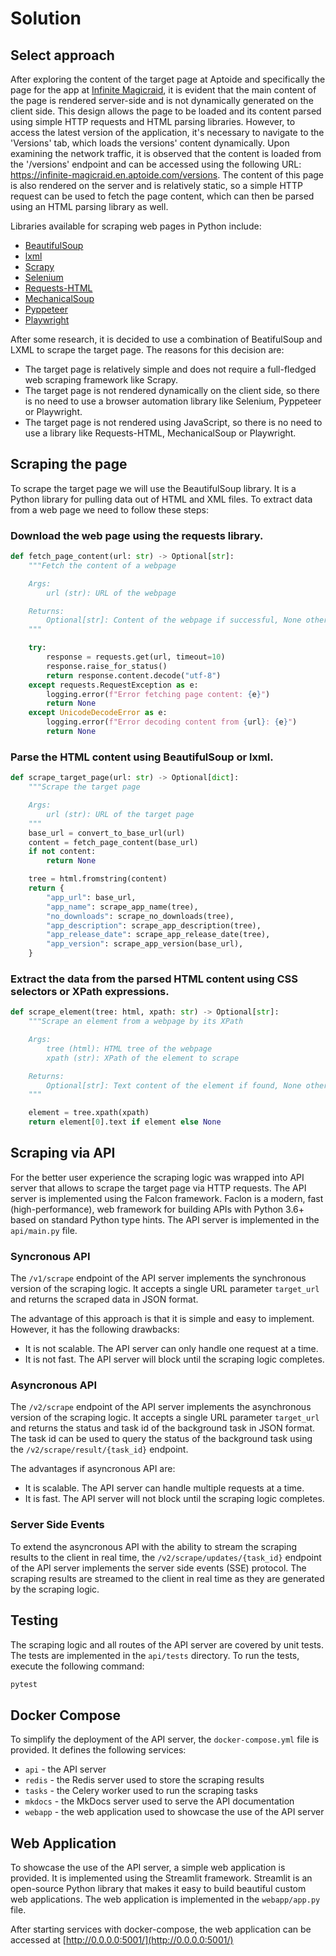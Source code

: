 # Solution

## Select approach

After exploring the content of the target page at Aptoide and specifically the page for the app at [Infinite Magicraid](https://infinite-magicraid.en.aptoide.com/app), it is evident that the main content of the page is rendered server-side and is not dynamically generated on the client side. This design allows the page to be loaded and its content parsed using simple HTTP requests and HTML parsing libraries. However, to access the latest version of the application, it's necessary to navigate to the 'Versions' tab, which loads the versions' content dynamically. Upon examining the network traffic, it is observed that the content is loaded from the '/versions' endpoint and can be accessed using the following URL: https://infinite-magicraid.en.aptoide.com/versions. The content of this page is also rendered on the server and is relatively static, so a simple HTTP request can be used to fetch the page content, which can then be parsed using an HTML parsing library as well.

Libraries available for scraping web pages in Python include:

- [BeautifulSoup](https://www.crummy.com/software/BeautifulSoup/bs4/doc/)
- [lxml](https://lxml.de/)
- [Scrapy](https://scrapy.org/)
- [Selenium](https://www.selenium.dev/)
- [Requests-HTML](https://requests.readthedocs.io/projects/requests-html/en/latest/)
- [MechanicalSoup](https://mechanicalsoup.readthedocs.io/en/stable/)
- [Pyppeteer](https://miyakogi.github.io/pyppeteer/)
- [Playwright](https://playwright.dev/python/)

After some research, it is decided to use a combination of BeatifulSoup and LXML to scrape the target page. The reasons for this decision are:

- The target page is relatively simple and does not require a full-fledged web scraping framework like Scrapy.
- The target page is not rendered dynamically on the client side, so there is no need to use a browser automation library like Selenium, Pyppeteer or Playwright.
- The target page is not rendered using JavaScript, so there is no need to use a library like Requests-HTML, MechanicalSoup or Playwright.

## Scraping the page

To scrape the target page we will use the BeautifulSoup library. It is a Python library for pulling data out of HTML and XML files. To extract data from a web page we need to follow these steps:

### Download the web page using the requests library.

```python
def fetch_page_content(url: str) -> Optional[str]:
    """Fetch the content of a webpage

    Args:
        url (str): URL of the webpage

    Returns:
        Optional[str]: Content of the webpage if successful, None otherwise
    """

    try:
        response = requests.get(url, timeout=10)
        response.raise_for_status()
        return response.content.decode("utf-8")
    except requests.RequestException as e:
        logging.error(f"Error fetching page content: {e}")
        return None
    except UnicodeDecodeError as e:
        logging.error(f"Error decoding content from {url}: {e}")
        return None
```

### Parse the HTML content using BeautifulSoup or lxml.

```python
def scrape_target_page(url: str) -> Optional[dict]:
    """Scrape the target page

    Args:
        url (str): URL of the target page
    """
    base_url = convert_to_base_url(url)
    content = fetch_page_content(base_url)
    if not content:
        return None

    tree = html.fromstring(content)
    return {
        "app_url": base_url,
        "app_name": scrape_app_name(tree),
        "no_downloads": scrape_no_downloads(tree),
        "app_description": scrape_app_description(tree),
        "app_release_date": scrape_app_release_date(tree),
        "app_version": scrape_app_version(base_url),
    }
```

### Extract the data from the parsed HTML content using CSS selectors or XPath expressions.

```python
def scrape_element(tree: html, xpath: str) -> Optional[str]:
    """Scrape an element from a webpage by its XPath

    Args:
        tree (html): HTML tree of the webpage
        xpath (str): XPath of the element to scrape

    Returns:
        Optional[str]: Text content of the element if found, None otherwise
    """

    element = tree.xpath(xpath)
    return element[0].text if element else None
```

## Scraping via API

For the better user experience the scraping logic was wrapped into API server that allows to scrape the target page via HTTP requests. The API server is implemented using the Falcon framework. Faclon is a modern, fast (high-performance), web framework for building APIs with Python 3.6+ based on standard Python type hints. The API server is implemented in the `api/main.py` file.

### Syncronous API

The `/v1/scrape` endpoint of the API server implements the synchronous version of the scraping logic. It accepts a single URL parameter `target_url` and returns the scraped data in JSON format. 

The advantage of this approach is that it is simple and easy to implement. However, it has the following drawbacks:

* It is not scalable. The API server can only handle one request at a time.
* It is not fast. The API server will block until the scraping logic completes.

### Asyncronous API

The `/v2/scrape` endpoint of the API server implements the asynchronous version of the scraping logic. It accepts a single URL parameter `target_url` and returns the status and task id of the background task in JSON format. The task id can be used to query the status of the background task using the `/v2/scrape/result/{task_id}` endpoint. 

The advantages if asyncronous API are:

* It is scalable. The API server can handle multiple requests at a time.
* It is fast. The API server will not block until the scraping logic completes.
 
### Server Side Events

To extend the asyncronous API with the ability to stream the scraping results to the client in real time, the `/v2/scrape/updates/{task_id}` endpoint of the API server implements the server side events (SSE) protocol. The scraping results are streamed to the client in real time as they are generated by the scraping logic.

## Testing

The scraping logic and all routes of the API server are covered by unit tests. The tests are implemented in the `api/tests` directory. To run the tests, execute the following command:

```bash
pytest
```

## Docker Compose

To simplify the deployment of the API server, the `docker-compose.yml` file is provided. It defines the following services:

* `api` - the API server
* `redis` - the Redis server used to store the scraping results
* `tasks` - the Celery worker used to run the scraping tasks
* `mkdocs` - the MkDocs server used to serve the API documentation
* `webapp` - the web application used to showcase the use of the API server

## Web Application

To showcase the use of the API server, a simple web application is provided. It is implemented using the Streamlit framework. Streamlit is an open-source Python library that makes it easy to build beautiful custom web applications. The web application is implemented in the `webapp/app.py` file.

After starting services with docker-compose, the web application can be accessed at [http://0.0.0.0:5001/](http://0.0.0.0:5001/)
